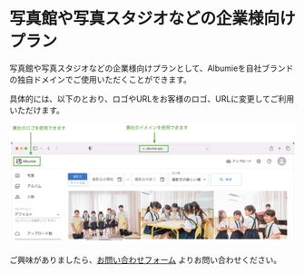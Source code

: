 # 写真館や写真スタジオなどの企業様向けプラン
写真館や写真スタジオなどの企業様向けプランとして、Albumieを自社ブランドの独自ドメインでご使用いただくことができます。  

具体的には、以下のとおり、ロゴやURLをお客様のロゴ、URLに変更してご利用いただけます。

 ![ドメインとロゴの変更](/img/enterprise/domain-logo.jpg)

ご興味がありましたら、[お問い合わせフォーム](https://docs.google.com/forms/d/1cNOopskyfno0MVrXyGLwSCociKAzPu1elNI0TBNUucE) よりお問い合わせください。  
